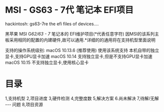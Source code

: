 # MSI - GS63 - 7代 笔记本 EFI项目
hackintosh: gs63-7re the efi files of devices....

黑苹果 MSI G*62/63 - 7* 笔记本的 EFI维护项目(*代表任意字符)
	因MSI的该系列主板采用相同的配置的内建硬件,故可以通用.*详细的的通用将在支持机型里面说明

支持的操作系统级别:
macOS 10.13.6 (推荐使用)
	使用该系统支持 本机自带的独立显卡,支持GPU显卡加速
macOS 10.14
	支持独立显卡,但是不支持GPU显卡加速
macOS 10.15
	不支持独立显卡,使用核心显卡


# 目录
1,支持机型
2,项目进度
3,硬件检测
4,完整度数
5,解决方案
6.尚未解决
7,待解/无解 --- 问题
8,项目资源